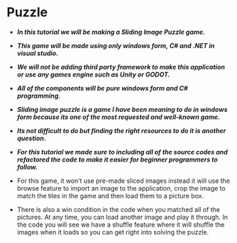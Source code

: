 # Puzzle

- **_In this tutorial we will be making a Sliding Image  Puzzle game._**
  
- **_This game will be made using only  windows form, C# and .NET in visual studio._**
  
- **_We will not be adding third party framework to make this application or use any games engine such as Unity or GODOT._**
  
- **_All of the components will be pure windows form and C# programming._**
  
- **_Sliding image puzzle is a game I have been meaning to do in windows form because its one of the most requested and well-known game._**
  
- **_Its not difficult to do but finding the right resources to do it is another question._**
  
- **_For this tutorial we made sure to including all of the source codes and refactored the code to make it easier for beginner programmers to follow._**

- For this game, it won’t use pre-made sliced images instead it will use the browse feature to import an image to the application, crop the image to match the tiles in the game and then load them to a picture box.
- There is also a win condition in the code when you matched all of the pictures. At any time, you can load another image and play it through. In the code you will see we have a shuffle feature where it will shuffle the images when it loads so you can get right into solving the puzzle.
